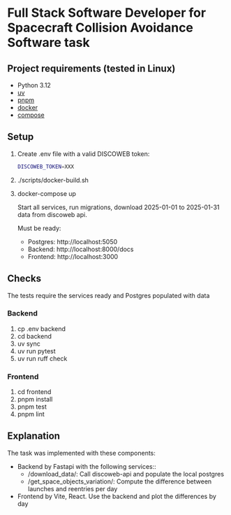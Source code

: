 # Full Stack Software Developer for Spacecraft Collision Avoidance Software task

## Project requirements (tested in Linux)

* Python 3.12
* [uv](https://docs.astral.sh/uv/getting-started/installation/)
* [pnpm](https://pnpm.io/)
* [docker](https://docs.docker.com/engine/install/)
* [compose](https://docs.docker.com/compose/install/)

## Setup

1. Create .env file with a valid DISCOWEB token:

   ```sh
   DISCOWEB_TOKEN=XXX
   ```
 
1. ./scripts/docker-build.sh
1. docker-compose up
   
   Start all services, run migrations, download 2025-01-01 to 2025-01-31 data from discoweb api.

   Must be ready:
   - Postgres: http://localhost:5050
   - Backend: http://localhost:8000/docs
   - Frontend: http://localhost:3000

## Checks

The tests require the services ready and Postgres populated with data

### Backend

1. cp .env backend
2. cd backend
1. uv sync
1. uv run pytest
1. uv run ruff check

### Frontend

1. cd frontend
2. pnpm install
1. pnpm test
1. pnpm lint


## Explanation

The task was implemented with these components:
- Backend by Fastapi with the following services:: 
  - /download_data/: Call discoweb-api and populate the local postgres
  - /get_space_objects_variation/: Compute the difference between launches and reentries per day
- Frontend by Vite, React. Use the backend and plot the differences by day
